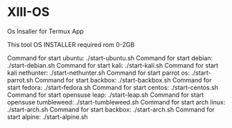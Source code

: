 # XIII-OS
Os Insaller for Termux App


This tool OS INSTALLER required rom 0-2GB

Command for start ubuntu:
./start-ubuntu.sh
Command for start debian:
./start-debian.sh
Command for start kali:
./start-kali.sh
Command for start kali nethunter:
./start-nethunter.sh
Command for start parrot os:
./start-parrot.sh
Command for start backbox:
./start-backbox.sh
Command for start fedora:
./start-fedora.sh
Command for start centos:
./start-centos.sh
Command for start opensuse leap:
./start-leap.sh
Command for start opensuse tumbleweed:
./start-tumbleweed.sh
Command for start arch linux:
./start-arch.sh
Command for start backbox:
./start-arch.sh
Command for start alpine:
./start-alpine.sh
